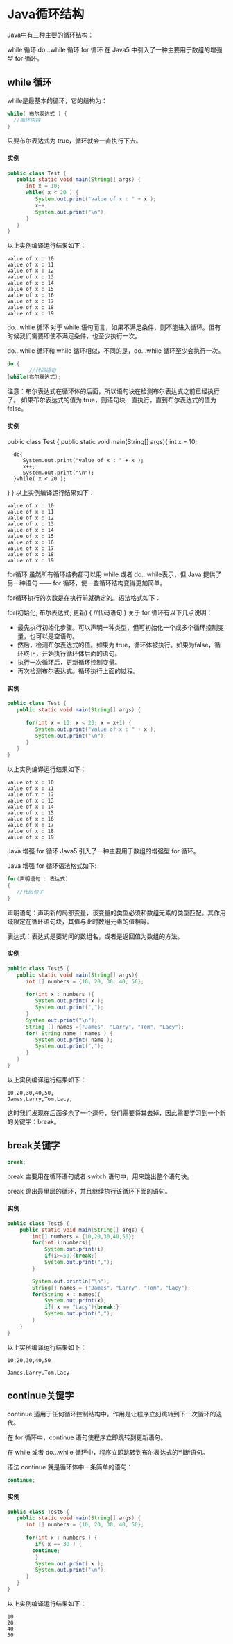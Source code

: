 # Java循环结构
Java中有三种主要的循环结构：

while 循环
do…while 循环
for 循环
在 Java5 中引入了一种主要用于数组的增强型 for 循环。
## while 循环
while是最基本的循环，它的结构为：
```java
while( 布尔表达式 ) {
  //循环内容
}
```
只要布尔表达式为 true，循环就会一直执行下去。

#### 实例
```java
public class Test {
   public static void main(String[] args) {
      int x = 10;
      while( x < 20 ) {
         System.out.print("value of x : " + x );
         x++;
         System.out.print("\n");
      }
   }
}
```
以上实例编译运行结果如下：
```
value of x : 10
value of x : 11
value of x : 12
value of x : 13
value of x : 14
value of x : 15
value of x : 16
value of x : 17
value of x : 18
value of x : 19
```
do…while 循环
对于 while 语句而言，如果不满足条件，则不能进入循环。但有时候我们需要即使不满足条件，也至少执行一次。

do…while 循环和 while 循环相似，不同的是，do…while 循环至少会执行一次。

```java
do {
       //代码语句
}while(布尔表达式);
```
注意：布尔表达式在循环体的后面，所以语句块在检测布尔表达式之前已经执行了。 如果布尔表达式的值为 true，则语句块一直执行，直到布尔表达式的值为 false。

#### 实例
public class Test {
   public static void main(String[] args){
      int x = 10;
 
      do{
         System.out.print("value of x : " + x );
         x++;
         System.out.print("\n");
      }while( x < 20 );
   }
}
以上实例编译运行结果如下：
```
value of x : 10
value of x : 11
value of x : 12
value of x : 13
value of x : 14
value of x : 15
value of x : 16
value of x : 17
value of x : 18
value of x : 19
```
for循环
虽然所有循环结构都可以用 while 或者 do...while表示，但 Java 提供了另一种语句 —— for 循环，使一些循环结构变得更加简单。

for循环执行的次数是在执行前就确定的。语法格式如下：

for(初始化; 布尔表达式; 更新) {
    //代码语句
}
关于 for 循环有以下几点说明：

- 最先执行初始化步骤。可以声明一种类型，但可初始化一个或多个循环控制变量，也可以是空语句。
- 然后，检测布尔表达式的值。如果为 true，循环体被执行。如果为false，循环终止，开始执行循环体后面的语句。
- 执行一次循环后，更新循环控制变量。
- 再次检测布尔表达式。循环执行上面的过程。

#### 实例
```java
public class Test {
   public static void main(String[] args) {
 
      for(int x = 10; x < 20; x = x+1) {
         System.out.print("value of x : " + x );
         System.out.print("\n");
      }
   }
}
```
以上实例编译运行结果如下：
```
value of x : 10
value of x : 11
value of x : 12
value of x : 13
value of x : 14
value of x : 15
value of x : 16
value of x : 17
value of x : 18
value of x : 19
```
Java 增强 for 循环
Java5 引入了一种主要用于数组的增强型 for 循环。

Java 增强 for 循环语法格式如下:
```java
for(声明语句 : 表达式)
{
   //代码句子
}
```
声明语句：声明新的局部变量，该变量的类型必须和数组元素的类型匹配。其作用域限定在循环语句块，其值与此时数组元素的值相等。

表达式：表达式是要访问的数组名，或者是返回值为数组的方法。
#### 实例
```java
public class Test5 {
   public static void main(String[] args){
      int [] numbers = {10, 20, 30, 40, 50};
 
      for(int x : numbers ){
         System.out.print( x );
         System.out.print(",");
      }
      System.out.print("\n");
      String [] names ={"James", "Larry", "Tom", "Lacy"};
      for( String name : names ) {
         System.out.print( name );
         System.out.print(",");
      }
   }
}
```
以上实例编译运行结果如下：
```
10,20,30,40,50,
James,Larry,Tom,Lacy,
```
这时我们发现在后面多余了一个逗号，我们需要将其去掉，因此需要学习到一个新的关键字：break。
## break关键字
```java
break;
```
break 主要用在循环语句或者 switch 语句中，用来跳出整个语句块。

break 跳出最里层的循环，并且继续执行该循环下面的语句。
#### 实例
```java
public class Test5 {
    public static void main(String[] args) {
        int[] numbers = {10,20,30,40,50};
        for(int i:numbers){
            System.out.print(i);
            if(i>=50){break;}
            System.out.print(",");
        }

        System.out.println("\n");
        String[] names = {"James", "Larry", "Tom", "Lacy"};
        for(String x : names){
            System.out.print(x);
            if( x == "Lacy"){break;}
            System.out.print(",");
        }
    }
}

```
以上实例编译运行结果如下：
```
10,20,30,40,50

James,Larry,Tom,Lacy
```
## continue关键字
continue 适用于任何循环控制结构中。作用是让程序立刻跳转到下一次循环的迭代。

在 for 循环中，continue 语句使程序立即跳转到更新语句。

在 while 或者 do…while 循环中，程序立即跳转到布尔表达式的判断语句。

语法
continue 就是循环体中一条简单的语句：
```java
continue;
```
#### 实例
```java
public class Test6 {
   public static void main(String[] args) {
      int [] numbers = {10, 20, 30, 40, 50};
 
      for(int x : numbers ) {
         if( x == 30 ) {
        continue;
         }
         System.out.print( x );
         System.out.print("\n");
      }
   }
}
```
以上实例编译运行结果如下：
```
10
20
40
50
```